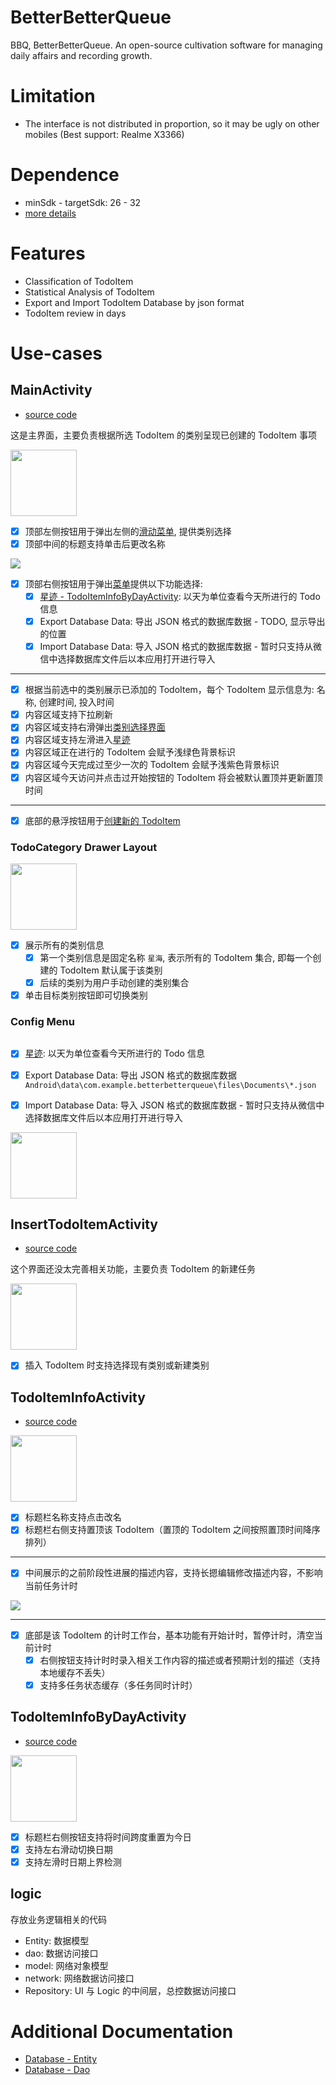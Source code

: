 # BetterBetterQueue

BBQ, BetterBetterQueue. An open-source cultivation software for managing daily affairs and recording growth.

# Limitation

- The interface is not distributed in proportion, so it may be ugly on other mobiles (Best support: Realme X3366)

# Dependence

- minSdk - targetSdk: 26 - 32
- [more details](app/build.gradle.template)

# Features

- Classification of TodoItem
- Statistical Analysis of TodoItem
- Export and Import TodoItem Database by json format
- TodoItem review in days

# Use-cases

## MainActivity

- [source code](app/src/main/java/com/example/betterbetterqueue/MainActivity.kt)

这是主界面，主要负责根据所选 TodoItem 的类别呈现已创建的 TodoItem 事项

<img title="" src="https://raw.githubusercontent.com/Coming98/pictures/main/202210281046766.png" alt="" data-align="center" width="106">

- [x] 顶部左侧按钮用于弹出左侧的[滑动菜单](#todocategory-drawer-layout), 提供类别选择
- [x] 顶部中间的标题支持单击后更改名称

![](https://raw.githubusercontent.com/Coming98/pictures/main/202211092040783.png)

- [x] 顶部右侧按钮用于弹出[菜单](#config-menu)提供以下功能选择:
  - [x] [星迹 - TodoItemInfoByDayActivity](#todoiteminfobydayactivity): 以天为单位查看今天所进行的 Todo 信息
  - [x] Export Database Data: 导出 JSON 格式的数据库数据 - TODO, 显示导出的位置
  - [x] Import Database Data: 导入 JSON 格式的数据库数据 - 暂时只支持从微信中选择数据库文件后以本应用打开进行导入

---

- [x] 根据当前选中的类别展示已添加的 TodoItem，每个 TodoItem 显示信息为: 名称, 创建时间, 投入时间
- [x] 内容区域支持下拉刷新
- [x] 内容区域支持右滑弹出[类别选择界面](#todocategory-drawer-layout)
- [x] 内容区域支持左滑进入[星迹](#todoiteminfobydayactivity)
- [x] 内容区域正在进行的 TodoItem 会赋予浅绿色背景标识
- [x] 内容区域今天完成过至少一次的 TodoItem 会赋予浅紫色背景标识
- [x] 内容区域今天访问并点击过开始按钮的 TodoItem 将会被默认置顶并更新置顶时间

---

- [x] 底部的悬浮按钮用于[创建新的 TodoItem](#inserttodoitemactivity)

### TodoCategory Drawer Layout

<img src="https://raw.githubusercontent.com/Coming98/pictures/main/202210281057381.png" alt="" data-align="center" width="106">


- [x] 展示所有的类别信息
  - [x] 第一个类别信息是固定名称 `星海`, 表示所有的 TodoItem 集合, 即每一个创建的 TodoItem 默认属于该类别
  - [x] 后续的类别为用户手动创建的类别集合
- [x] 单击目标类别按钮即可切换类别

### Config Menu

<img src="https://raw.githubusercontent.com/Coming98/pictures/main/202210281101279.png" title="" alt="" data-align="center">

- [x] [星迹](#todoiteminfobydayactivity): 以天为单位查看今天所进行的 Todo 信息
- [x] Export Database Data: 导出 JSON 格式的数据库数据 `Android\data\com.example.betterbetterqueue\files\Documents\*.json`
- [x] Import Database Data: 导入 JSON 格式的数据库数据 - 暂时只支持从微信中选择数据库文件后以本应用打开进行导入


<img src="https://raw.githubusercontent.com/Coming98/pictures/main/202211092027014.jpg" alt="" data-align="center" width="106">

## InsertTodoItemActivity

- [source code](app/src/main/java/com/example/betterbetterqueue/ui/TodoItem/InsertTodoItemActivity.kt)

这个界面还没太完善相关功能，主要负责 TodoItem 的新建任务

<img src="https://raw.githubusercontent.com/Coming98/pictures/main/202211092032052.jpg" alt="" data-align="center" width="106">

- [x] 插入 TodoItem 时支持选择现有类别或新建类别

## TodoItemInfoActivity

- [source code](app/src/main/java/com/example/betterbetterqueue/ui/TodoItemInfo/TodoItemInfoActivity.kt)

<img title="" src="https://raw.githubusercontent.com/Coming98/pictures/main/202211092037844.jpg" alt="" data-align="center" width="106">

- [x] 标题栏名称支持点击改名
- [x] 标题栏右侧支持置顶该 TodoItem（置顶的 TodoItem 之间按照置顶时间降序排列）

---

- [x] 中间展示的之前阶段性进展的描述内容，支持长摁编辑修改描述内容，不影响当前任务计时

![](https://raw.githubusercontent.com/Coming98/pictures/main/202211092044368.png)

---

- [x] 底部是该 TodoItem 的计时工作台，基本功能有开始计时，暂停计时，清空当前计时
  - [x] 右侧按钮支持计时时录入相关工作内容的描述或者预期计划的描述（支持本地缓存不丢失）
  - [x] 支持多任务状态缓存（多任务同时计时）

## TodoItemInfoByDayActivity

- [source code](app/src/main/java/com/example/betterbetterqueue/ui/TodoItemInfo/TodoItemInfoByDayActivity.kt)

<img src="https://raw.githubusercontent.com/Coming98/pictures/main/202210282040989.png" alt="" data-align="center" width="106">

- [x] 标题栏右侧按钮支持将时间跨度重置为今日
- [x] 支持左右滑动切换日期
- [x] 支持左滑时日期上界检测

## logic

存放业务逻辑相关的代码

- Entity: 数据模型
- dao: 数据访问接口
- model: 网络对象模型
- network: 网络数据访问接口
- Repository: UI 与 Logic 的中间层，总控数据访问接口

# Additional Documentation

- [Database - Entity](app/src/main/java/com/example/betterbetterqueue/logic/Entity/readme.md)
- [Database - Dao](app/src/main/java/com/example/betterbetterqueue/logic/Dao/readme.md)
